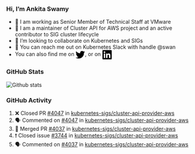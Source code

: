 ### Hi, I’m Ankita Swamy

- 💼 I am working as Senior Member of Technical Staff at VMware
- 👀 I am a maintainer of Cluster API for AWS project and an active contributor to SIG cluster lifecycle
- 💞️ I’m looking to collaborate on Kubernetes and SIGs
- 💬 You can reach me out on Kubernetes Slack with handle @swan
- You can also find me on <a href="https://twitter.com/SwamyAnkita" target="blank"><img align="center" src="https://raw.githubusercontent.com/Ankitasw/Ankitasw/master/svg/twitter.svg" alt="Ankitasw" height="25" width="25" color="#1DA1f2" /></a>, or on <a href="https://www.linkedin.com/in/Ankitaswamy/" target="blank"><img align="center" src="https://raw.githubusercontent.com/Ankitasw/Ankitasw/master/svg/linkedin.svg" alt="Ankitasw" height="25" width="25" /></a>

### GitHub Stats
![Github stats](https://github-readme-stats.vercel.app/api?username=Ankitasw&count_private=true&show_icons=true&theme=tokyonight)

### GitHub Activity 
<!--START_SECTION:activity-->
1. ❌ Closed PR [#4047](https://github.com/kubernetes-sigs/cluster-api-provider-aws/pull/4047) in [kubernetes-sigs/cluster-api-provider-aws](https://github.com/kubernetes-sigs/cluster-api-provider-aws)
2. 🗣 Commented on [#4047](https://github.com/kubernetes-sigs/cluster-api-provider-aws/issues/4047) in [kubernetes-sigs/cluster-api-provider-aws](https://github.com/kubernetes-sigs/cluster-api-provider-aws)
3. 🎉 Merged PR [#4037](https://github.com/kubernetes-sigs/cluster-api-provider-aws/pull/4037) in [kubernetes-sigs/cluster-api-provider-aws](https://github.com/kubernetes-sigs/cluster-api-provider-aws)
4. ❗️ Closed issue [#3744](https://github.com/kubernetes-sigs/cluster-api-provider-aws/issues/3744) in [kubernetes-sigs/cluster-api-provider-aws](https://github.com/kubernetes-sigs/cluster-api-provider-aws)
5. 🗣 Commented on [#4037](https://github.com/kubernetes-sigs/cluster-api-provider-aws/issues/4037) in [kubernetes-sigs/cluster-api-provider-aws](https://github.com/kubernetes-sigs/cluster-api-provider-aws)
<!--END_SECTION:activity-->
